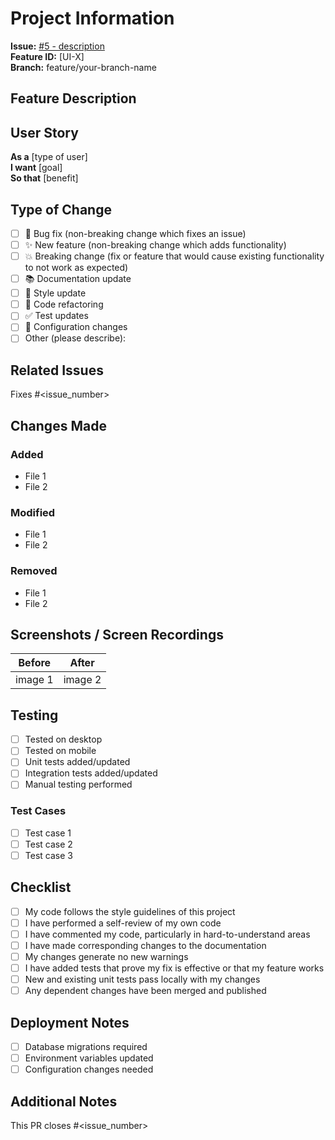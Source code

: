 # Project Information

**Issue:** [#5 - description](https://github.com/tolastarras/path-adventure/issues/X)  
**Feature ID:** [UI-X]  
**Branch:** feature/your-branch-name  

## Feature Description
<!-- Clearly describe what this PR does and why it's needed -->

## User Story

**As a** [type of user]  
**I want** [goal]  
**So that** [benefit]

## Type of Change
<!-- Put an `x` in all the boxes that apply -->

- [ ] 🐛 Bug fix (non-breaking change which fixes an issue)
- [ ] ✨ New feature (non-breaking change which adds functionality)
- [ ] 💥 Breaking change (fix or feature that would cause existing functionality to not work as expected)
- [ ] 📚 Documentation update
- [ ] 🎨 Style update
- [ ] 🧹 Code refactoring
- [ ] ✅ Test updates
- [ ] 🔧 Configuration changes
- [ ] Other (please describe):

## Related Issues
<!-- Link any related issues here -->
Fixes #<issue_number>

## Changes Made
<!-- List the specific changes made in this PR -->

### Added

- File 1
- File 2

### Modified

- File 1
- File 2

### Removed

- File 1
- File 2

## Screenshots / Screen Recordings
<!-- Add screenshots or screen recordings for visual changes -->

| Before | After |
|--------|-------|
| image 1 | image 2 |

## Testing
<!-- Describe how you tested these changes -->

- [ ] Tested on desktop
- [ ] Tested on mobile
- [ ] Unit tests added/updated
- [ ] Integration tests added/updated
- [ ] Manual testing performed

### Test Cases

- [ ] Test case 1
- [ ] Test case 2
- [ ] Test case 3

## Checklist
<!-- Put an `x` in all the boxes that apply -->

- [ ] My code follows the style guidelines of this project
- [ ] I have performed a self-review of my own code
- [ ] I have commented my code, particularly in hard-to-understand areas
- [ ] I have made corresponding changes to the documentation
- [ ] My changes generate no new warnings
- [ ] I have added tests that prove my fix is effective or that my feature works
- [ ] New and existing unit tests pass locally with my changes
- [ ] Any dependent changes have been merged and published

## Deployment Notes
<!-- Any special deployment considerations? -->

- [ ] Database migrations required
- [ ] Environment variables updated
- [ ] Configuration changes needed

## Additional Notes
<!-- Any additional information reviewers should know -->

This PR closes #<issue_number>
